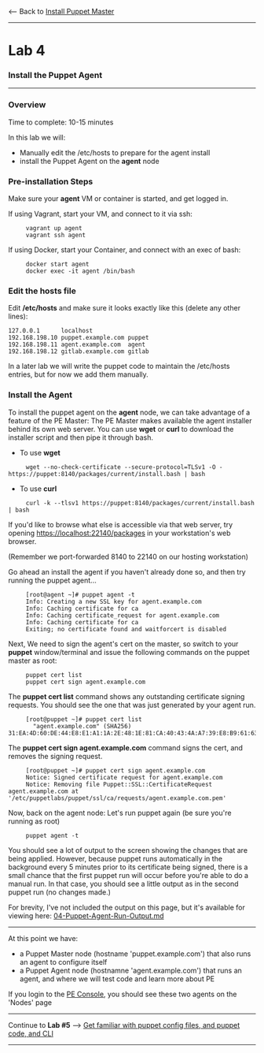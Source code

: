 <-- Back to [Install Puppet Master](03-Install-Puppet-Master.md#lab-3)

---
# Lab 4 #
### Install the Puppet Agent ###
---

### Overview ###

Time to complete:  10-15 minutes

In this lab we will:
-  Manually edit the /etc/hosts to prepare for the agent install
-  install the Puppet Agent on the **agent** node

### Pre-installation Steps ###

Make sure your **agent** VM or container is started, and get logged in.

If using Vagrant, start your VM, and connect to it via ssh:

```
     vagrant up agent
     vagrant ssh agent
```

If using Docker, start your Container, and connect with an exec of bash:

```
     docker start agent
     docker exec -it agent /bin/bash
```

### Edit the hosts file ###

Edit **/etc/hosts** and make sure it looks exactly like this (delete any other lines):

    127.0.0.1      localhost
    192.168.198.10 puppet.example.com puppet
    192.168.198.11 agent.example.com  agent
    192.168.198.12 gitlab.example.com gitlab

In a later lab we will write the puppet code to maintain the /etc/hosts entries, but for now we add them manually.

### Install the Agent ###

To install the puppet agent on the **agent** node, we can take advantage of
a feature of the PE Master:  The PE Master makes available the agent installer
behind its own web server.  You can use **wget** or **curl** to download the
installer script and then pipe it through bash.

* To use **wget**

```
     wget --no-check-certificate --secure-protocol=TLSv1 -O - https://puppet:8140/packages/current/install.bash | bash
```

* To use **curl**

```
     curl -k --tlsv1 https://puppet:8140/packages/current/install.bash | bash
```

If you'd like to browse what else is accessible via that web server, try
opening <https://localhost:22140/packages> in your workstation's web browser.

(Remember we port-forwarded 8140 to 22140 on our hosting workstation)

Go ahead an install the agent if you haven't already done so, and then
try running the puppet agent...

```
     [root@agent ~]# puppet agent -t
     Info: Creating a new SSL key for agent.example.com
     Info: Caching certificate for ca
     Info: Caching certificate_request for agent.example.com
     Info: Caching certificate for ca
     Exiting; no certificate found and waitforcert is disabled
```

Next, We need to sign the agent's cert on the master, so switch to your **puppet**
window/terminal and issue the following commands on the puppet master as root:

```
     puppet cert list
     puppet cert sign agent.example.com
```

The **puppet cert list** command shows any outstanding certificate signing requests.  You should see the one that was just generated by your agent run.

```
     [root@puppet ~]# puppet cert list
       "agent.example.com" (SHA256) 31:EA:4D:60:DE:44:E8:E1:A1:1A:2E:48:1E:81:CA:40:43:4A:A7:39:E8:B9:61:63:F3:0F:CF:2E:B7:CC:98:22
```

The **puppet cert sign agent.example.com** command signs the cert, and removes the signing request.

```
     [root@puppet ~]# puppet cert sign agent.example.com
     Notice: Signed certificate request for agent.example.com
     Notice: Removing file Puppet::SSL::CertificateRequest agent.example.com at '/etc/puppetlabs/puppet/ssl/ca/requests/agent.example.com.pem'
```

Now, back on the agent node:  Let's run puppet again (be sure you're running as root)

```
     puppet agent -t
```

You should see a lot of output to the screen showing the changes that are being applied.
However, because puppet runs automatically in the background every 5 minutes prior to
its certificate being signed, there is a small chance that the first puppet run will
occur before you're able to do a manual run.  In that case, you should see a little output
as in the second puppet run (no changes made.)

For brevity, I've not included the output on this page, but it's available for viewing
here: [04-Puppet-Agent-Run-Output.md](04-Puppet-Agent-Run-Output.md)

---

At this point we have:

- a Puppet Master node (hostname 'puppet.example.com') that also runs an agent to configure itself
- a Puppet Agent node (hostnamne 'agent.example.com') that runs an agent, and where we will test code and learn more about PE

If you login to the [PE Console](https://127.0.0.1:22443/nodes), you should see these two agents on the 'Nodes' page

---

Continue to **Lab #5** --> [Get familiar with puppet config files, and puppet code, and CLI](/tutorial/05-Puppet-Config-and-Code.md#lab-5)

---

